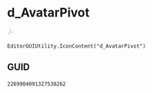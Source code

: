 # d_AvatarPivot
![](/img/d_AvatarPivot.png)

``` CSharp
EditorGUIUtility.IconContent("d_AvatarPivot")
```
## GUID
```
2269904091327538262
```
